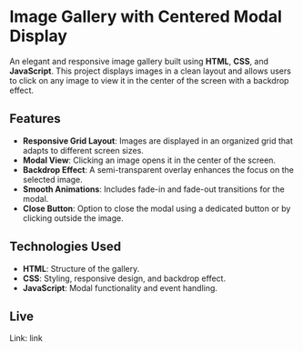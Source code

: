 # Image Gallery with Centered Modal Display
An elegant and responsive image gallery built using **HTML**, **CSS**, and **JavaScript**. This project displays images in a clean layout and allows users to click on any image to view it in the center of the screen with a backdrop effect.

## Features
- **Responsive Grid Layout**: Images are displayed in an organized grid that adapts to different screen sizes.
- **Modal View**: Clicking an image opens it in the center of the screen.
- **Backdrop Effect**: A semi-transparent overlay enhances the focus on the selected image.
- **Smooth Animations**: Includes fade-in and fade-out transitions for the modal.
- **Close Button**: Option to close the modal using a dedicated button or by clicking outside the image.

## Technologies Used
- **HTML**: Structure of the gallery.
- **CSS**: Styling, responsive design, and backdrop effect.
- **JavaScript**: Modal functionality and event handling.

## Live
Link: link
